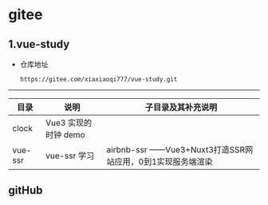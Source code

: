 # gitee

## 1.vue-study

- 仓库地址

  `https://gitee.com/xiaxiaoqi777/vue-study.git`

---

| 目录    | <center>说明</center> | <center>子目录及其补充说明</center> |
| ------- | --------------------- | ------------------ |
| clock   | Vue3 实现的时钟 demo  |
| vue-ssr | vue-ssr 学习          | airbnb-ssr ——Vue3+Nuxt3打造SSR网站应用，0到1实现服务端渲染 |

## gitHub

